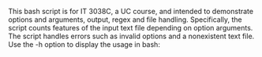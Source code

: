 This bash script is for IT 3038C, a UC course, and intended to demonstrate options and arguments, output, regex and file handling. Specifically, the script counts features of the input text file depending on option arguments. The script handles errors such as invalid options and a nonexistent text file. Use the -h option to display the usage in bash:
